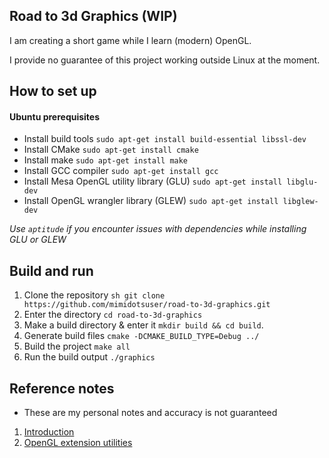 ## Road to 3d Graphics (WIP)

I am creating a short game while I learn (modern) OpenGL.

I provide no guarantee of this project working outside Linux at the moment.

## How to set up

#### Ubuntu prerequisites

- Install build tools ``sudo apt-get install build-essential libssl-dev``
- Install CMake ``sudo apt-get install cmake``
- Install make ``sudo apt-get install make``
- Install GCC compiler ``sudo apt-get install gcc``
- Install Mesa OpenGL utility library (GLU) ``sudo apt-get install libglu-dev``
- Install OpenGL wrangler library (GLEW) ``sudo apt-get install libglew-dev``

_Use `aptitude` if you encounter issues with dependencies while installing GLU or GLEW_

## Build and run

1. Clone the repository ``sh git clone  https://github.com/mimidotsuser/road-to-3d-graphics.git``
2. Enter the directory ``cd road-to-3d-graphics``
3. Make a build directory & enter it ``mkdir build && cd build``.
4. Generate build files ``cmake -DCMAKE_BUILD_TYPE=Debug ../``
5. Build the project ``make all``
6. Run the build output ``./graphics``

## Reference notes

- These are my personal notes and accuracy is not guaranteed

1. [Introduction](notes/1-%20intro.md)
2. [OpenGL extension utilities](notes/2-extensions.md)
